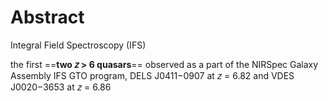# Abstract
Integral Field Spectroscopy (IFS)

the first ==**two 𝑧 > 6 quasars**== observed as a part of the NIRSpec Galaxy Assembly IFS GTO program, DELS J0411−0907 at 𝑧 = 6.82 and VDES J0020−3653 at 𝑧 = 6.86

